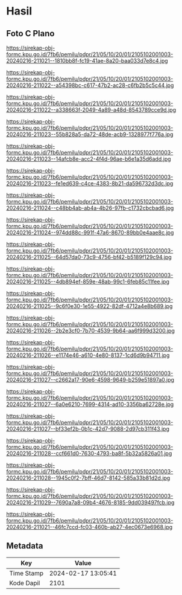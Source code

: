 # Hasil

## Foto C Plano

https://sirekap-obj-formc.kpu.go.id/7fb6/pemilu/pdpr/21/05/10/20/01/2105102001003-20240216-211021--1810bb8f-fc19-41ae-8a20-baa033d7e8c4.jpg

https://sirekap-obj-formc.kpu.go.id/7fb6/pemilu/pdpr/21/05/10/20/01/2105102001003-20240216-211022--a54398bc-c617-47b2-ac28-c6fb2b5c5c44.jpg

https://sirekap-obj-formc.kpu.go.id/7fb6/pemilu/pdpr/21/05/10/20/01/2105102001003-20240216-211022--a338663f-2049-4a89-a48d-8543789cce9d.jpg

https://sirekap-obj-formc.kpu.go.id/7fb6/pemilu/pdpr/21/05/10/20/01/2105102001003-20240216-211023--55b828a5-da72-48de-acb9-1328977f776a.jpg

https://sirekap-obj-formc.kpu.go.id/7fb6/pemilu/pdpr/21/05/10/20/01/2105102001003-20240216-211023--14afcb8e-acc2-4f4d-96ae-b6e1a35d6add.jpg

https://sirekap-obj-formc.kpu.go.id/7fb6/pemilu/pdpr/21/05/10/20/01/2105102001003-20240216-211023--fe1ed639-c4ce-4383-8b21-da596732d3dc.jpg

https://sirekap-obj-formc.kpu.go.id/7fb6/pemilu/pdpr/21/05/10/20/01/2105102001003-20240216-211024--c48bb4ab-ab4a-4b26-97fb-c1732cbcbad6.jpg

https://sirekap-obj-formc.kpu.go.id/7fb6/pemilu/pdpr/21/05/10/20/01/2105102001003-20240216-211024--974dd88c-991f-47a6-8670-89bb0e4aae8c.jpg

https://sirekap-obj-formc.kpu.go.id/7fb6/pemilu/pdpr/21/05/10/20/01/2105102001003-20240216-211025--64d57da0-73c9-4756-bf42-b5189f129c94.jpg

https://sirekap-obj-formc.kpu.go.id/7fb6/pemilu/pdpr/21/05/10/20/01/2105102001003-20240216-211025--4db894ef-859e-48ab-99c1-6feb85c11fee.jpg

https://sirekap-obj-formc.kpu.go.id/7fb6/pemilu/pdpr/21/05/10/20/01/2105102001003-20240216-211025--9c6f0e30-1e55-4922-82df-4712a4e8b689.jpg

https://sirekap-obj-formc.kpu.go.id/7fb6/pemilu/pdpr/21/05/10/20/01/2105102001003-20240216-211026--2b2e3cf0-7b70-4539-9b64-aa6f999d3200.jpg

https://sirekap-obj-formc.kpu.go.id/7fb6/pemilu/pdpr/21/05/10/20/01/2105102001003-20240216-211026--e1174e46-a610-4e80-8137-1cd6d9b94711.jpg

https://sirekap-obj-formc.kpu.go.id/7fb6/pemilu/pdpr/21/05/10/20/01/2105102001003-20240216-211027--c2662a17-90e6-4598-9649-b259e51897a0.jpg

https://sirekap-obj-formc.kpu.go.id/7fb6/pemilu/pdpr/21/05/10/20/01/2105102001003-20240216-211027--6a0e6210-7699-4314-ad10-3356ba62728e.jpg

https://sirekap-obj-formc.kpu.go.id/7fb6/pemilu/pdpr/21/05/10/20/01/2105102001003-20240216-211027--bf33ef2b-0b1c-42d7-9088-2d97cb311f43.jpg

https://sirekap-obj-formc.kpu.go.id/7fb6/pemilu/pdpr/21/05/10/20/01/2105102001003-20240216-211028--ccf661d0-7630-4793-ba8f-5b32a5826a01.jpg

https://sirekap-obj-formc.kpu.go.id/7fb6/pemilu/pdpr/21/05/10/20/01/2105102001003-20240216-211028--1945c0f2-7bff-46d7-8142-585a33b81d2d.jpg

https://sirekap-obj-formc.kpu.go.id/7fb6/pemilu/pdpr/21/05/10/20/01/2105102001003-20240216-211029--7690a7a8-09b4-4676-8185-9dd039497fcb.jpg

https://sirekap-obj-formc.kpu.go.id/7fb6/pemilu/pdpr/21/05/10/20/01/2105102001003-20240216-211021--46fc7ccd-fc03-460b-ab27-4ec0673e6968.jpg


## Metadata

| Key        | Value               |
| ---------- | ------------------- |
| Time Stamp | 2024-02-17 13:05:41 |
| Kode Dapil | 2101                |



